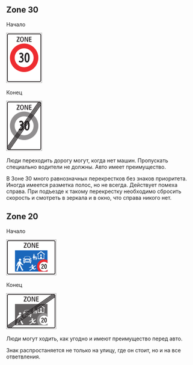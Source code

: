 ## Zone 30
Начало

![Зона 30](../images/zone30.png)

Конец

![Конец зоны 30](../images/zone30end.png)

Люди переходить дорогу могут, когда нет машин. Пропускать специально водители не должны. Авто имеет преимущество.

В Зоне 30 много равнозначных перекрестков без знаков приоритета. Иногда имеется разметка полос, но не всегда. Действует помеха справа. При подъезде к такому перекрестку необходимо сбросить скорость и смотреть в зеркала и в окно, что справа никого нет.

## Zone 20

Начало

![Зона 20](../images/zone20.png)

Конец

![Зона 20 конец](../images/zone20end.png)

Люди могут ходить, как угодно и имеют преимущество перед авто.

Знак распростаняется не только на улицу, где он стоит, но и на все ответвления.